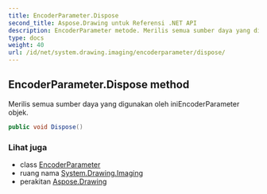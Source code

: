 ```yaml
---
title: EncoderParameter.Dispose
second_title: Aspose.Drawing untuk Referensi .NET API
description: EncoderParameter metode. Merilis semua sumber daya yang digunakan oleh iniEncoderParameter objek.
type: docs
weight: 40
url: /id/net/system.drawing.imaging/encoderparameter/dispose/
---
```

## EncoderParameter.Dispose method

Merilis semua sumber daya yang digunakan oleh iniEncoderParameter objek.

```csharp
public void Dispose()
```

### Lihat juga

* class [EncoderParameter](../)
* ruang nama [System.Drawing.Imaging](../../encoderparameter/)
* perakitan [Aspose.Drawing](../../../)


